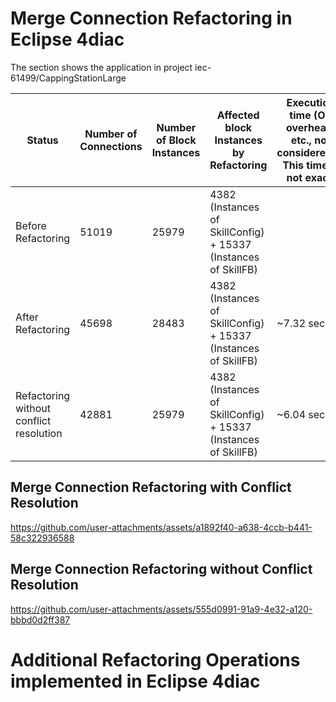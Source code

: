 # Merge Connection Refactoring in Eclipse 4diac

The section shows the application in project iec-61499/CappingStationLarge

| Status                                  | Number of Connections | Number of Block Instances | Affected block Instances by Refactoring                                           | Execution time (OS overhead, etc., not considereed). This time is not exact. | Errors/Inconsistencies |
|-----------------------------------------|-----------------------|---------------------------|------------------------------------------------------------------------------------|--------------------------------------------------------------------------|-----------------------|
| Before Refactoring                      | 51019                 | 25979                     | 4382 (Instances of SkillConfig) + 15337 (Instances of SkillFB)                     |                                                                          | 0                     |
| After Refactoring                       | 45698                 | 28483                     | 4382 (Instances of SkillConfig) + 15337 (Instances of SkillFB)                     | ~7.32 sec                                                                   | 0                     |
| Refactoring without conflict resolution | 42881                 | 25979                     | 4382 (Instances of SkillConfig) + 15337 (Instances of SkillFB)                      | ~6.04 sec                                                                   | 9390                  |



## Merge Connection Refactoring with Conflict Resolution

https://github.com/user-attachments/assets/a1892f40-a638-4ccb-b441-58c322936588

## Merge Connection Refactoring without Conflict Resolution

https://github.com/user-attachments/assets/555d0991-91a9-4e32-a120-bbbd0d2ff387

# Additional Refactoring Operations implemented in Eclipse 4diac

